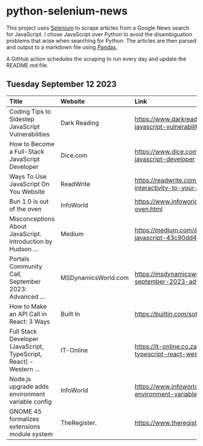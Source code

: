 # python-selenium-news

This project uses [Selenium](https://www.seleniumhq.org/) to scrape articles from a Google News search for JavaScript.
I chose JavaScript over Python to avoid the disambiguation problems that arise when searching for Python.
The articles are then parsed and output to a markdown file using [Pandas](https://pandas.pydata.org/).

A GitHub action schedules the scraping to run every day and update the README.md file.

## Tuesday September 12 2023


| Title                                                              | Website             | Link                                                                                                               |
|:-------------------------------------------------------------------|:--------------------|:-------------------------------------------------------------------------------------------------------------------|
| Coding Tips to Sidestep JavaScript Vulnerabilities                 | Dark Reading        | https://www.darkreading.com/dr-tech/coding-tips-to-sidestep-javascript-vulnerabilities                             |
| How to Become a Full-Stack JavaScript Developer                    | Dice.com            | https://www.dice.com/career-advice/how-to-become-a-full-stack-javascript-developer                                 |
| Ways To Use JavaScript On You Website                              | ReadWrite           | https://readwrite.com/5-ways-to-use-javascript-to-add-interactivity-to-your-website/                               |
| Bun 1.0 is out of the oven                                         | InfoWorld           | https://www.infoworld.com/article/3706293/bun-10-is-out-of-the-oven.html                                           |
| Misconceptions About JavaScript. Introduction  by Hudson ...       | Medium              | https://medium.com/@cubettech11/misconceptions-about-javascript-43c90dd455ee                                       |
| Portals Community Call, September 2023: Advanced ...               | MSDynamicsWorld.com | https://msdynamicsworld.com/event/portals-community-call-september-2023-advanced-javascript-techniques-power-pages |
| How to Make an API Call in React: 3 Ways                           | Built In            | https://builtin.com/software-engineering-perspectives/react-api                                                    |
| Full Stack Developer (JavaScript, TypeScript, React) - Western ... | IT-Online           | https://it-online.co.za/2023/09/07/full-stack-developer-javascript-typescript-react-western-cape-woodstock/        |
| Node.js upgrade adds environment variable config                   | InfoWorld           | https://www.infoworld.com/article/3706095/nodejs-upgrade-adds-environment-variable-config.html                     |
| GNOME 45 formalizes extensions module system                       | TheRegister.        | https://www.theregister.com/2023/09/08/gnome_45_esm_extensions/                                                    |